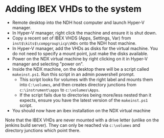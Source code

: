 # Adding IBEX VHDs to the system

- Remote desktop into the NDH host computer and launch Hyper-V manager.
- In Hyper-V manager, right click the machine and ensure it is shut down.
- Copy a recent set of IBEX VHDS (Apps, Settings, Var) from `inst$\kits$\compgroup\icp\VHDs` onto the NDH host machine.
- In Hyper-V manager, add the VHDs as disks for the virtual machine. You do not need to specify a mount point, just make the disks available.
- Power on the NDX virtual machine by right clicking on it in Hyper-V manager and selecting "power on".
- Inside the NDX machine, on the desktop there will be a script called `makeinst.ps1`. Run this script in an admin powershell prompt.
  * This script looks for volumes with the right label and mounts them into `C:\volumes`, and then creates directory junctions from `c:\instrument\apps` to `c:\volumes\Apps`.
  * If the script fails due to directories being more/less nested than it expects, ensure you have the latest version of the `makeinst.ps1` script.
- You should now have an ibex installation on the NDX virtual machine

Note that the IBEX VHDs are never mounted with a drive letter (unlike on the jenkins build server). They can only be reached via `c:\volumes` and directory junctions which point there.

